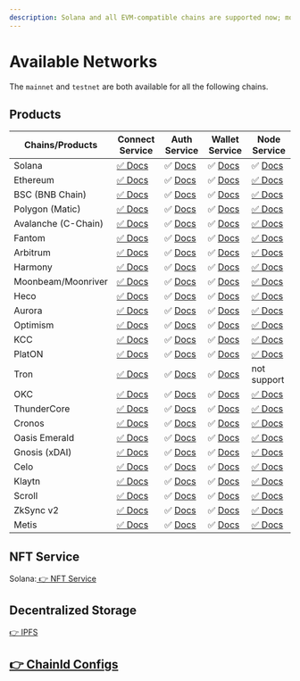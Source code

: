 ```yaml
---
description: Solana and all EVM-compatible chains are supported now; more are coming.
---
```


# Available Networks

The `mainnet` and `testnet` are both available for all the following chains.

## Products

| Chains/Products     | Connect Service            | Auth Service                           | Wallet Service                           | Node Service                           |
| ------------------- | -------------------------- | -------------------------------------- | ---------------------------------------- | -------------------------------------- |
| Solana              | [✅ Docs](broken-reference) | ✅ [Docs](auth-service/introduction.md) | ✅ [Docs](wallet-service/introduction.md) | ✅ [Docs](node-service/solana-api/)     |
| Ethereum            | [✅ Docs](broken-reference) | ✅ [Docs](auth-service/introduction.md) | ✅ [Docs](wallet-service/introduction.md) | [✅ Docs](node-service/evm-chains-api/) |
| BSC (BNB Chain)     | [✅ Docs](broken-reference) | ✅ [Docs](auth-service/introduction.md) | ✅ [Docs](wallet-service/introduction.md) | [✅ Docs](node-service/evm-chains-api/) |
| Polygon (Matic)     | [✅ Docs](broken-reference) | ✅ [Docs](auth-service/introduction.md) | ✅ [Docs](wallet-service/introduction.md) | [✅ Docs](node-service/evm-chains-api/) |
| Avalanche (C-Chain) | [✅ Docs](broken-reference) | ✅ [Docs](auth-service/introduction.md) | ✅ [Docs](wallet-service/introduction.md) | [✅ Docs](node-service/evm-chains-api/) |
| Fantom              | [✅ Docs](broken-reference) | ✅ [Docs](auth-service/introduction.md) | ✅ [Docs](wallet-service/introduction.md) | [✅ Docs](node-service/evm-chains-api/) |
| Arbitrum            | [✅ Docs](broken-reference) | ✅ [Docs](auth-service/introduction.md) | ✅ [Docs](wallet-service/introduction.md) | [✅ Docs](node-service/evm-chains-api/) |
| Harmony             | [✅ Docs](broken-reference) | ✅ [Docs](auth-service/introduction.md) | ✅ [Docs](wallet-service/introduction.md) | [✅ Docs](node-service/evm-chains-api/) |
| Moonbeam/Moonriver  | [✅ Docs](broken-reference) | ✅ [Docs](auth-service/introduction.md) | ✅ [Docs](wallet-service/introduction.md) | [✅ Docs](node-service/evm-chains-api/) |
| Heco                | [✅ Docs](broken-reference) | ✅ [Docs](auth-service/introduction.md) | ✅ [Docs](wallet-service/introduction.md) | [✅ Docs](node-service/evm-chains-api/) |
| Aurora              | [✅ Docs](broken-reference) | ✅ [Docs](auth-service/introduction.md) | ✅ [Docs](wallet-service/introduction.md) | [✅ Docs](node-service/evm-chains-api/) |
| Optimism            | [✅ Docs](broken-reference) | ✅ [Docs](auth-service/introduction.md) | ✅ [Docs](wallet-service/introduction.md) | [✅ Docs](node-service/evm-chains-api/) |
| KCC                 | [✅ Docs](broken-reference) | ✅ [Docs](auth-service/introduction.md) | ✅ [Docs](wallet-service/introduction.md) | [✅ Docs](node-service/evm-chains-api/) |
| PlatON              | [✅ Docs](broken-reference) | ✅ [Docs](auth-service/introduction.md) | ✅ [Docs](wallet-service/introduction.md) | [✅ Docs](node-service/evm-chains-api/) |
| Tron                | [✅ Docs](broken-reference) | ✅ [Docs](auth-service/introduction.md) | ✅ [Docs](wallet-service/introduction.md) | not support                            |
| OKC                 | [✅ Docs](broken-reference) | ✅ [Docs](auth-service/introduction.md) | ✅ [Docs](wallet-service/introduction.md) | [✅ Docs](node-service/evm-chains-api/) |
| ThunderCore         | [✅ Docs](broken-reference) | ✅ [Docs](auth-service/introduction.md) | ✅ [Docs](wallet-service/introduction.md) | [✅ Docs](node-service/evm-chains-api/) |
| Cronos              | [✅ Docs](broken-reference) | ✅ [Docs](auth-service/introduction.md) | ✅ [Docs](wallet-service/introduction.md) | [✅ Docs](node-service/evm-chains-api/) |
| Oasis Emerald       | [✅ Docs](broken-reference) | ✅ [Docs](auth-service/introduction.md) | ✅ [Docs](wallet-service/introduction.md) | [✅ Docs](node-service/evm-chains-api/) |
| Gnosis (xDAI)       | [✅ Docs](broken-reference) | ✅ [Docs](auth-service/introduction.md) | ✅ [Docs](wallet-service/introduction.md) | [✅ Docs](node-service/evm-chains-api/) |
| Celo                | [✅ Docs](broken-reference) | ✅ [Docs](auth-service/introduction.md) | ✅ [Docs](wallet-service/introduction.md) | [✅ Docs](node-service/evm-chains-api/) |
| Klaytn              | [✅ Docs](broken-reference) | ✅ [Docs](auth-service/introduction.md) | ✅ [Docs](wallet-service/introduction.md) | [✅ Docs](node-service/evm-chains-api/) |
| Scroll              | [✅ Docs](broken-reference) | ✅ [Docs](auth-service/introduction.md) | ✅ [Docs](wallet-service/introduction.md) | [✅ Docs](node-service/evm-chains-api/) |
| ZkSync v2           | [✅ Docs](broken-reference) | ✅ [Docs](auth-service/introduction.md) | ✅ [Docs](wallet-service/introduction.md) | [✅ Docs](node-service/evm-chains-api/) |
| Metis               | [✅ Docs](broken-reference) | ✅ [Docs](auth-service/introduction.md) | ✅ [Docs](wallet-service/introduction.md) | [✅ Docs](node-service/evm-chains-api/) |

## NFT Service

Solana:[ 👉 NFT Service](nft-service/solana-nft-service/)

## Decentralized Storage

[👉 IPFS](ipfs-service.md)

## [👉 ChainId Configs](node-service/evm-chains-api/#structure)

